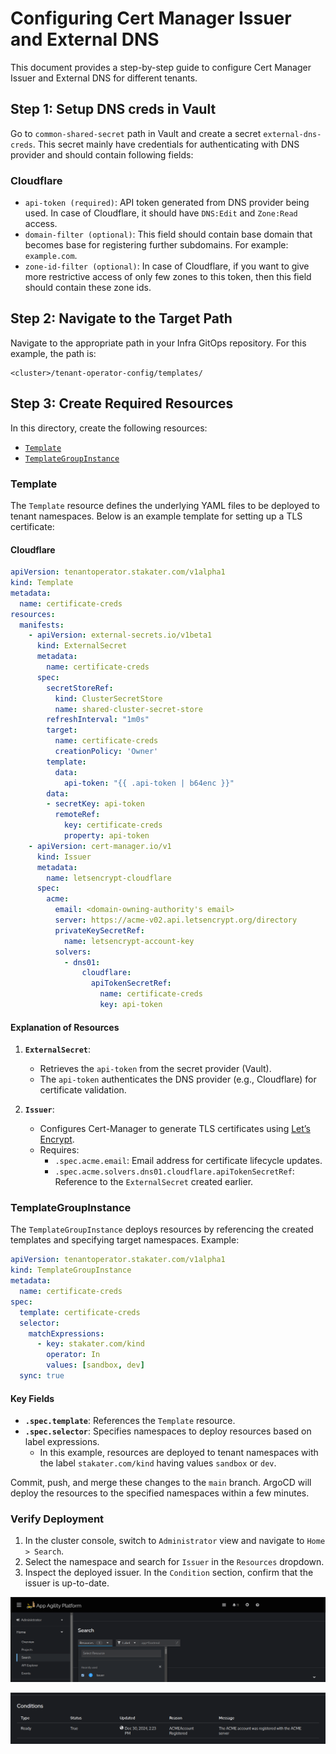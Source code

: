 # Configuring Cert Manager Issuer and External DNS

This document provides a step-by-step guide to configure Cert Manager Issuer and External DNS for different tenants.

## Step 1: Setup DNS creds in Vault

Go to `common-shared-secret` path in Vault and create a secret `external-dns-creds`. This secret mainly have credentials for authenticating with DNS provider and should contain following fields:

### Cloudflare

- `api-token (required)`: API token generated from DNS provider being used. In case of Cloudflare, it should have `DNS:Edit` and `Zone:Read` access.
- `domain-filter (optional)`: This field should contain base domain that becomes base for registering further subdomains. For example: `example.com`.
- `zone-id-filter (optional)`: In case of Cloudflare, if you want to give more restrictive access of only few zones to this token, then this field should contain these zone ids.

## Step 2: Navigate to the Target Path

Navigate to the appropriate path in your Infra GitOps repository. For this example, the path is:

```plaintext
<cluster>/tenant-operator-config/templates/
```

## Step 3: Create Required Resources

In this directory, create the following resources:

- [`Template`](https://docs.stakater.com/mto/main/crds-api-reference/template.html)
- [`TemplateGroupInstance`](https://docs.stakater.com/mto/main/crds-api-reference/template-group-instance.html)

### Template

The `Template` resource defines the underlying YAML files to be deployed to tenant namespaces. Below is an example template for setting up a TLS certificate:

#### Cloudflare

```yaml
apiVersion: tenantoperator.stakater.com/v1alpha1
kind: Template
metadata:
  name: certificate-creds
resources:
  manifests:
    - apiVersion: external-secrets.io/v1beta1
      kind: ExternalSecret
      metadata:
        name: certificate-creds
      spec:
        secretStoreRef:
          kind: ClusterSecretStore
          name: shared-cluster-secret-store
        refreshInterval: "1m0s"
        target:
          name: certificate-creds
          creationPolicy: 'Owner'
        template:
          data:
            api-token: "{{ .api-token | b64enc }}"
        data:
        - secretKey: api-token
          remoteRef:
            key: certificate-creds
            property: api-token
    - apiVersion: cert-manager.io/v1
      kind: Issuer
      metadata:
        name: letsencrypt-cloudflare
      spec:
        acme:
          email: <domain-owning-authority's email>
          server: https://acme-v02.api.letsencrypt.org/directory
          privateKeySecretRef:
            name: letsencrypt-account-key
          solvers:
            - dns01:
                cloudflare:
                  apiTokenSecretRef:
                    name: certificate-creds
                    key: api-token
```

#### Explanation of Resources

1. **`ExternalSecret`**:
   - Retrieves the `api-token` from the secret provider (Vault).
   - The `api-token` authenticates the DNS provider (e.g., Cloudflare) for certificate validation.

1. **`Issuer`**:
   - Configures Cert-Manager to generate TLS certificates using [Let’s Encrypt](https://letsencrypt.org/).
   - Requires:
     - `.spec.acme.email`: Email address for certificate lifecycle updates.
     - `.spec.acme.solvers.dns01.cloudflare.apiTokenSecretRef`: Reference to the `ExternalSecret` created earlier.

### TemplateGroupInstance

The `TemplateGroupInstance` deploys resources by referencing the created templates and specifying target namespaces. Example:

```yaml
apiVersion: tenantoperator.stakater.com/v1alpha1
kind: TemplateGroupInstance
metadata:
  name: certificate-creds
spec:
  template: certificate-creds
  selector:
    matchExpressions:
      - key: stakater.com/kind
        operator: In
        values: [sandbox, dev]
  sync: true
```

#### Key Fields

- **`.spec.template`**: References the `Template` resource.
- **`.spec.selector`**: Specifies namespaces to deploy resources based on label expressions.
    - In this example, resources are deployed to tenant namespaces with the label `stakater.com/kind` having values `sandbox` or `dev`.

Commit, push, and merge these changes to the `main` branch. ArgoCD will deploy the resources to the specified namespaces within a few minutes.

### Verify Deployment

1. In the cluster console, switch to `Administrator` view and navigate to `Home > Search`.
1. Select the namespace and search for `Issuer` in the `Resources` dropdown.
1. Inspect the deployed issuer. In the `Condition` section, confirm that the issuer is up-to-date.

![OpenShift Console](images/console.png)

![Issuer Details](images/issuer-status.png)
